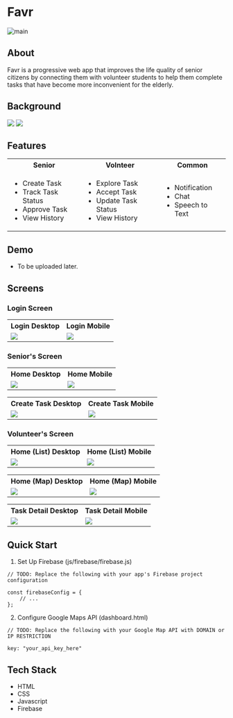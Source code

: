 # Favr
![main](https://github.com/user-attachments/assets/d2a79e4e-23aa-4ebe-8f35-30724f0455b3)


## About
Favr is a progressive web app that improves the life quality of senior citizens by connecting them with volunteer students to help them complete tasks that have become more inconvenient for the elderly.

## Background
<img src="https://github.com/user-attachments/assets/0d805f71-91b3-4f02-9a33-152782fd17b6" />
<img src="https://github.com/user-attachments/assets/6f753f2d-9cd2-4dde-b5e1-543eeac6a1cf" />

## Features
<table style="width:100%;">
    <tr>
        <th>Senior</th>
        <th>Volnteer</th>
        <th>Common</th>
    </tr>
    <tr>
        <td>
            <ul>
                <li>Create Task</li>
                <li>Track Task Status</li>
                <li>Approve Task</li>
                <li>View History</li>
            </ul>
        </td>
        <td>
            <ul>
                <li>Explore Task</li>
                <li>Accept Task</li>
                <li>Update Task Status</li>
                <li>View History</li>
            </ul>
        </td>
        <td>
            <ul>
                <li>Notification</li>
                <li>Chat</li>
                <li>Speech to Text</li>
            </ul>
        </td>
    </tr>
</table>

## Demo
* To be uploaded later.

## Screens
### Login Screen
<table>  
    <th>Login Desktop</th>
    <th>Login Mobile</th>
    <tr>
        <td>
            <img src="https://github.com/user-attachments/assets/8bd2f01d-43cb-4ae9-b273-88b8b6a4a360" />
        </td>
        <td>
            <img src="https://github.com/user-attachments/assets/9f46b634-29a6-4ba2-9508-02ba8e304b53" />
        </td>
    </tr>
</table>

### Senior's Screen
<table>  
    <th>Home Desktop</th>
    <th>Home Mobile</th>
    <tr>
        <td>
            <img src="https://github.com/user-attachments/assets/72f41722-0704-424f-9226-69ec5a11af44"/>
        </td>
        <td>
            <img src="https://github.com/user-attachments/assets/d22ee5b6-02b9-4159-845d-672c30af11e5"/>
        </td>
    </tr>
</table>

<table>  
    <th>Create Task Desktop</th>
    <th>Create Task Mobile</th>
    <tr>
        <td>
            <img src="https://github.com/user-attachments/assets/5e2ca7f6-ba3d-4342-b80d-a1e23072e5b7"/>
        </td>
        <td>
            <img src="https://github.com/user-attachments/assets/0aeffe01-7138-4fa6-96b1-e7b9b36ca7a4"/>
        </td>
    </tr>
</table>

### Volunteer's Screen
<table>  
    <th>Home (List) Desktop</th>
    <th>Home (List) Mobile</th>
    <tr>
        <td>
            <img src="https://github.com/user-attachments/assets/4e789a75-69ea-4986-ad0c-950d91441555"/>
        </td>
        <td>
            <img src="https://github.com/user-attachments/assets/b32da5b2-894a-4b5e-8a35-25ebeda19ea0"/>
        </td>
    </tr>
</table>

<table>  
    <th>Home (Map) Desktop</th>
    <th>Home (Map) Mobile</th>
    <tr>
        <td>
            <img src="https://github.com/user-attachments/assets/a0c7d731-5e62-462e-8d79-1f7dc4295b37"/>
        </td>
        <td>
            <img src="https://github.com/user-attachments/assets/5004828e-2096-487d-b996-5a0849426413"/>
        </td>
    </tr>
</table>

<table>  
    <th>Task Detail Desktop</th>
    <th>Task Detail Mobile</th>
    <tr>
        <td>
            <img src="https://github.com/user-attachments/assets/c9b13912-313b-46f4-9928-7109fd0936a1"/>
        </td>
        <td>
            <img src="https://github.com/user-attachments/assets/47886985-caa7-4b63-8b21-729185a33af7"/>
        </td>
    </tr>
</table>

## Quick Start

1. Set Up Firebase (js/firebase/firebase.js)
```
// TODO: Replace the following with your app's Firebase project configuration

const firebaseConfig = {
    // ...
};
```

2. Configure Google Maps API (dashboard.html)
```
// TODO: Replace the following with your Google Map API with DOMAIN or IP RESTRICTION

key: "your_api_key_here"
```

## Tech Stack
* HTML
* CSS
* Javascript
* Firebase
